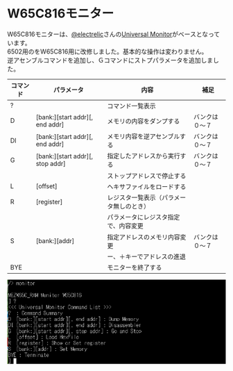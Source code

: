 # W65C816モニター

W65C816モニターは、[@electrelic](https://x.com/electrelic)さんの[Universal Monitor](https://electrelic.com/electrelic/node/1317)がベースとなっています。<br>
6502用のをW65C816用に改修しました。基本的な操作は変わりません。<br>
逆アセンブルコマンドを追加し、Ｇコマンドにストプパラメータを追加しました。<br>

| コマンド | パラメータ | 内容 |補足|
|---------|-----------|------|----|
| ?  | |コマンド一覧表示|
D | [bank:][start addr][, end addr] | メモリの内容をダンプする|バンクは０～７
DI | [bank:][start addr][, end addr] | メモリ内容を逆アセンブルする|バンクは０～７
G | [bank:][start addr][, stop addr] | 指定したアドレスから実行する|バンクは０～７
　| |ストップアドレスで停止する
L | [offset] | ヘキサファイルをロードする
R | [register] | レジスタ一覧表示（パラメータ無しのとき）
　|| パラメータにレジスタ指定で、内容変更
S | [bank:][addr] | 指定アドレスのメモリ内容変更|バンクは０～７
　||ー、＋キーでアドレスの進退
BYE || モニターを終了する

![](../photo/mon16cmd.png)
